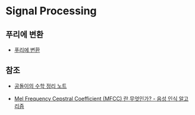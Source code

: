 # Signal Processing

## 푸리에 변환

- [푸리에 변환](fourier_transfom.md)

## 참조

- [공돌이의 수학 정리 노트](https://angeloyeo.github.io)

- [Mel Frequency Cepstral Coefficient (MFCC) 란 무엇인가? - 음성 인식 알고리즘](https://m.blog.naver.com/mylogic/220988857132)

  


